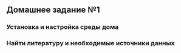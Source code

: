 ## Домашнее задание №1

### Установка и настройка среды дома


### Найти литературу и необходимые источники данных